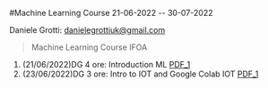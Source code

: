 #Machine Learning Course 21-06-2022 -- 30-07-2022 

Daniele Grotti: danielegrottiuk@gmail.com

> Machine Learning Course IFOA

1. (21/06/2022)DG 4 ore: Introduction  ML [PDF_1](pdf/00_intro_ML.pdf)
2. (23/06/2022)DG 3 ore: Intro to IOT and Google Colab IOT [PDF_1](pdf/1_IOT_INtro.pdf)

